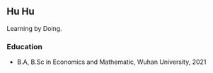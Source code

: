 ## Hu Hu

Learning by Doing.

### Education
- B.A, B.Sc in Economics and Mathematic, Wuhan University, 2021
